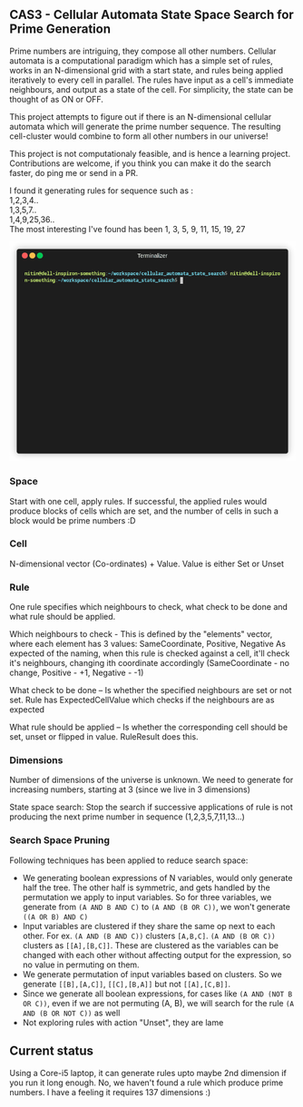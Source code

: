 ## CAS3 - Cellular Automata State Space Search for Prime Generation

Prime numbers are intriguing, they compose all other numbers. Cellular automata is a computational paradigm which has a simple set of rules, works in an N-dimensional grid with a start state, and rules being applied iteratively to every cell in parallel. The rules have input as a cell's immediate neighbours, and output as a state of the cell. For simplicity, the state can be thought of as ON or OFF.

This project attempts to figure out if there is an N-dimensional cellular automata which will generate the prime number sequence. The resulting cell-cluster would combine to form all other numbers in our universe!  

This project is not computationaly feasible, and is hence a learning project. Contributions are welcome, if you think you can make it do the search faster, do ping me or send in a PR.

I found it generating rules for sequence such as :
<br/>1,2,3,4..
<br/>1,3,5,7..
<br/>1,4,9,25,36..
<br/>The most interesting I've found has been 1, 3, 5, 9, 11, 15, 19, 27

![](./example.gif)

### Space
Start with one cell, apply rules. If successful, the applied rules would produce blocks of cells which are set, and the number of cells in such a block would be prime numbers :D

### Cell
N-dimensional vector (Co-ordinates) + Value. Value is either Set or Unset

### Rule

One rule specifies which neighbours to check, what check to be done and what rule should be applied.

Which neighbours to check -  This is defined by the "elements" vector, where each element has 3 values: SameCoordinate, Positive, Negative
As expected of the naming, when this rule is checked against a cell, it'll check it's neighbours, changing ith coordinate accordingly (SameCoordinate - no change, Positive - +1, Negative - -1)

What check to be done – Is whether the specified neighbours are set or not set. Rule has ExpectedCellValue which checks if the neighbours are as expected

What rule should be applied – Is whether the corresponding cell should be set, unset or flipped in value. RuleResult does this.


### Dimensions

Number of dimensions of the universe is unknown. We need to generate for increasing numbers, starting at 3 (since we live in 3 dimensions)


State space search:
Stop the search if successive applications of rule is not producing the next prime number in sequence (1,2,3,5,7,11,13...)

### Search Space Pruning

Following techniques has been applied to reduce search space:

* We generating boolean expressions of N variables, would only generate half the tree. The other half is symmetric, and gets 
handled by the permutation we apply to input variables. So for three variables, we generate from `(A AND B AND C)` to `(A AND (B OR C))`, we won't generate `((A OR B) AND C)`
* Input variables are clustered if they share the same op next to each other. For ex. `(A AND (B AND C))` clusters `[A,B,C]`. `(A AND (B OR C))` clusters as `[[A],[B,C]]`. These are clustered as the variables can be changed with each other without affecting output for the expression, so no value in permuting on them.
* We generate permutation of input variables based on clusters. So we generate `[[B],[A,C]]`, `[[C],[B,A]]` but not `[[A],[C,B]]`.
* Since we generate all boolean expressions, for cases like `(A AND (NOT B OR C))`, even if we are not permuting (A, B), we will search for the rule `(A AND (B OR NOT C))` as well
* Not exploring rules with action "Unset", they are lame

## Current status

Using a Core-i5 laptop, it can generate rules upto maybe 2nd dimension if you run it long enough. No, we haven't found a rule which produce prime numbers. I have a feeling it requires 137 dimensions :)
